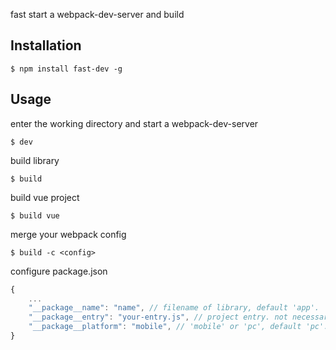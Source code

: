 fast start a webpack-dev-server and build

## Installation

```
$ npm install fast-dev -g
```
## Usage

enter the working directory and start a webpack-dev-server

```
$ dev
```

build library

```
$ build
```
build vue project

```
$ build vue
```

merge your webpack config

```
$ build -c <config>
```

configure package.json
```js
{
    ...
    "__package__name": "name", // filename of library, default 'app'.
    "__package__entry": "your-entry.js", // project entry. not necessary.
    "__package__platform": "mobile", // 'mobile' or 'pc', default 'pc'. If you're building a library,ignore this.
}
```